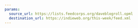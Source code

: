 ```yaml
---
params:
  source_url: https://lists.feedcorps.org/daveblogroll.opml
  destination_url: https://indieweb.org/this-week/feed.xml
---
```

